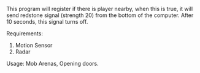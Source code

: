 This program will register if there is player nearby, when this is true, it will send redstone signal (strength 20) from the bottom of the computer. After 10 seconds, this signal turns off.

Requirements:
1.  Motion Sensor
2.  Radar

Usage: Mob Arenas, Opening doors.
